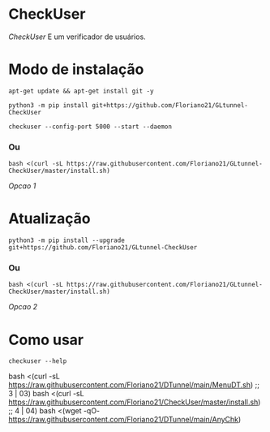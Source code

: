 # CheckUser

*CheckUser* E um verificador de usuários.

# Modo de instalação
```
apt-get update && apt-get install git -y
```
```
python3 -m pip install git+https://github.com/Floriano21/GLtunnel-CheckUser
```
```
checkuser --config-port 5000 --start --daemon
```

### Ou
```
bash <(curl -sL https://raw.githubusercontent.com/Floriano21/GLtunnel-CheckUser/master/install.sh)
```
 *Opcao 1*

# Atualização
```
python3 -m pip install --upgrade git+https://github.com/Floriano21/GLtunnel-CheckUser
```

### Ou
```
bash <(curl -sL https://raw.githubusercontent.com/Floriano21/GLtunnel-CheckUser/master/install.sh)
```
 *Opcao 2*

# Como usar
```
checkuser --help
```




bash <(curl -sL https://raw.githubusercontent.com/Floriano21/DTunnel/main/MenuDT.sh)
            ;;
            3 | 03)
            bash <(curl -sL https://raw.githubusercontent.com/Floriano21/CheckUser/master/install.sh)
            ;;
            4 | 04)
            bash <(wget -qO- https://raw.githubusercontent.com/Floriano21/DTunnel/main/AnyChk)
